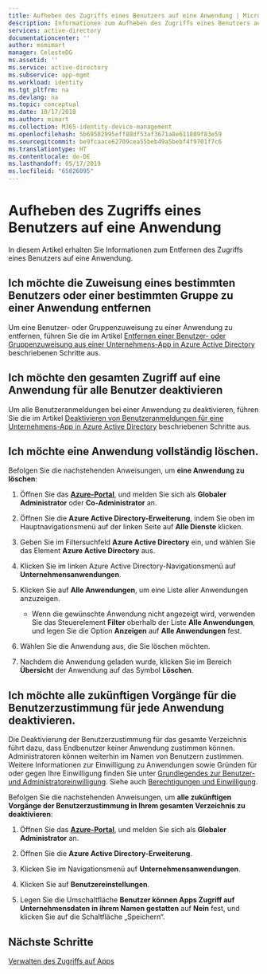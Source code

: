```yaml
---
title: Aufheben des Zugriffs eines Benutzers auf eine Anwendung | Microsoft-Dokumentation
description: Informationen zum Aufheben des Zugriffs eines Benutzers auf eine Anwendung
services: active-directory
documentationcenter: ''
author: msmimart
manager: CelesteDG
ms.assetid: ''
ms.service: active-directory
ms.subservice: app-mgmt
ms.workload: identity
ms.tgt_pltfrm: na
ms.devlang: na
ms.topic: conceptual
ms.date: 10/17/2018
ms.author: mimart
ms.collection: M365-identity-device-management
ms.openlocfilehash: 5b69502995eff88df53af3671a8e611809f83e59
ms.sourcegitcommit: be9fcaace62709cea55beb49a5bebf4f9701f7c6
ms.translationtype: HT
ms.contentlocale: de-DE
ms.lasthandoff: 05/17/2019
ms.locfileid: "65826095"
---
```

# <a name="how-to-remove-a-users-access-to-an-application"></a>Aufheben des Zugriffs eines Benutzers auf eine Anwendung

In diesem Artikel erhalten Sie Informationen zum Entfernen des Zugriffs eines Benutzers auf eine Anwendung.

## <a name="i-want-to-remove-a-specific-users-or-groups-assignment-to-an-application"></a>Ich möchte die Zuweisung eines bestimmten Benutzers oder einer bestimmten Gruppe zu einer Anwendung entfernen

Um eine Benutzer- oder Gruppenzuweisung zu einer Anwendung zu entfernen, führen Sie die im Artikel [Entfernen einer Benutzer- oder Gruppenzuweisung aus einer Unternehmens-App in Azure Active Directory](https://docs.microsoft.com/azure/active-directory/active-directory-coreapps-remove-assignment-azure-portal) beschriebenen Schritte aus.

## <a name="i-want-to-disable-all-access-to-an-application-for-every-user"></a>Ich möchte den gesamten Zugriff auf eine Anwendung für alle Benutzer deaktivieren

Um alle Benutzeranmeldungen bei einer Anwendung zu deaktivieren, führen Sie die im Artikel [Deaktivieren von Benutzeranmeldungen für eine Unternehmens-App in Azure Active Directory](https://docs.microsoft.com/azure/active-directory/active-directory-coreapps-disable-app-azure-portal) beschriebenen Schritte aus.

## <a name="i-want-to-delete-an-application-entirely"></a>Ich möchte eine Anwendung vollständig löschen.

Befolgen Sie die nachstehenden Anweisungen, um **eine Anwendung zu löschen**:

1. Öffnen Sie das [**Azure-Portal**](https://portal.azure.com/), und melden Sie sich als **Globaler Administrator** oder **Co-Administrator** an.

2. Öffnen Sie die **Azure Active Directory-Erweiterung**, indem Sie oben im Hauptnavigationsmenü auf der linken Seite auf **Alle Dienste** klicken.

3. Geben Sie im Filtersuchfeld **Azure Active Directory** ein, und wählen Sie das Element **Azure Active Directory** aus.

4. Klicken Sie im linken Azure Active Directory-Navigationsmenü auf **Unternehmensanwendungen**.

5. Klicken Sie auf **Alle Anwendungen**, um eine Liste aller Anwendungen anzuzeigen.

   * Wenn die gewünschte Anwendung nicht angezeigt wird, verwenden Sie das Steuerelement **Filter** oberhalb der Liste **Alle Anwendungen**, und legen Sie die Option **Anzeigen** auf **Alle Anwendungen** fest.

6. Wählen Sie die Anwendung aus, die Sie löschen möchten.

7. Nachdem die Anwendung geladen wurde, klicken Sie im Bereich **Übersicht** der Anwendung auf das Symbol **Löschen**.

## <a name="i-want-to-disable-all-future-user-consent-operations-to-any-application"></a>Ich möchte alle zukünftigen Vorgänge für die Benutzerzustimmung für jede Anwendung deaktivieren.

Die Deaktivierung der Benutzerzustimmung für das gesamte Verzeichnis führt dazu, dass Endbenutzer keiner Anwendung zustimmen können. Administratoren können weiterhin im Namen von Benutzern zustimmen. Weitere Informationen zur Einwilligung zu Anwendungen sowie Gründen für oder gegen Ihre Einwilligung finden Sie unter [Grundlegendes zur Benutzer- und Administratoreinwilligung](../develop/howto-convert-app-to-be-multi-tenant.md#understand-user-and-admin-consent). Siehe auch [Berechtigungen und Einwilligung](../develop/v2-permissions-and-consent.md).

Befolgen Sie die nachstehenden Anweisungen, um **alle zukünftigen Vorgänge der Benutzerzustimmung in Ihrem gesamten Verzeichnis zu deaktivieren**:

1.  Öffnen Sie das [**Azure-Portal**](https://portal.azure.com/), und melden Sie sich als **Globaler Administrator** an.

2.  Öffnen Sie die **Azure Active Directory-Erweiterung**. 

3.  Klicken Sie im Navigationsmenü auf **Unternehmensanwendungen**.

5.  Klicken Sie auf **Benutzereinstellungen**.

6.  Legen Sie die Umschaltfläche **Benutzer können Apps Zugriff auf Unternehmensdaten in ihrem Namen gestatten** auf **Nein** fest, und klicken Sie auf die Schaltfläche „Speichern“.


## <a name="next-steps"></a>Nächste Schritte

[Verwalten des Zugriffs auf Apps](what-is-access-management.md)
